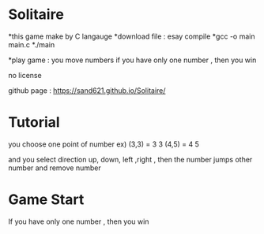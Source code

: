 Solitaire
=========
*this game make by C langauge *download file : esay compile *gcc -o main main.c *./main

*play game : you move numbers if you have only one number , then you win

no license

github page : https://sand621.github.io/Solitaire/

Tutorial
=========
you choose one point of number ex) (3,3) = 3 3 (4,5) = 4 5

and you select direction up, down, left ,right , then the number jumps other number and remove number


Game Start
==========
If you have only one number , then you win
